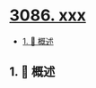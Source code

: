 # [3086. xxx](https://github.com/Tdahuyou/TNotes.leetcode/tree/main/notes/3086.%20xxx)

<!-- region:toc -->

- [1. 📝 概述](#1--概述)

<!-- endregion:toc -->

## 1. 📝 概述
